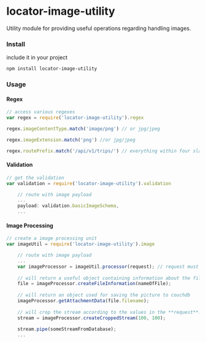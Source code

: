 # locator-image-utility
Utility module for providing useful operations regarding handling images.

### Install
include it in your project

```Bash
npm install locator-image-utility
```

### Usage

#### Regex
```js
// access various regexes
var regex = require('locator-image-utility').regex

regex.imageContentType.match('image/png') // or jpg/jpeg

regex.imageExtension.match('png') //or jpg/jpeg

regex.routePrefix.match('/api/v1/trips/') // everything within four slashes
```

#### Validation
```js
// get the validation
var validation = require('locator-image-utility').validation

    // route with image payload
    ...
    payload: validation.basicImageSchema,
    ...

```

#### Image Processing
```js
// create a image processing unit
var imageUtil = require('locator-image-utility').image

    // route with image payload
    ...
    var imageProcessor = imageUtil.processor(request); // request must be a request object from hapi
    
    // will return a useful object containing information about the file
    file = imageProcessor.createFileInformation(nameOfFile);
    
    // will return an object used for saving the picture to couchdb
    imageProcessor.getAttachmentData(file.filename); 
    
    // will crop the stream according to the values in the **request**. The parameters are used for resizing
    stream = imageProcessor.createCroppedStream(100, 100); 
    
    stream.pipe(someStreamFromDatabase);
    ...

```
